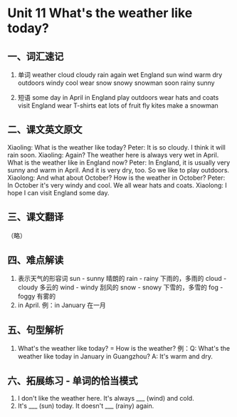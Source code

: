 # Unit 11 What's the weather like today?
## 一、词汇速记
1. 单词
weather cloud cloudy rain
again wet England sun
wind warm dry outdoors
windy cool wear snow
snowy snowman soon rainy sunny

2. 短语
some day
in April
in England
play outdoors
wear hats and coats
visit England
wear T-shirts
eat lots of fruit
fly kites
make a snowman

## 二、课文英文原文
Xiaoling: What is the weather like today?
Peter: It is so cloudy. I think it will rain soon.
Xiaoling: Again? The weather here is always very wet in April. What is the weather like in England now?
Peter: In England, it is usually very sunny and warm in April. And it is very dry, too. So we like to play outdoors.
Xiaolong: And what about October? How is the weather in October?
Peter: In October it's very windy and cool. We all wear hats and coats.
Xiaolong: I hope I can visit England some day.

## 三、课文翻译
（略）

## 四、难点解读
1. 表示天气的形容词
    sun - sunny 晴朗的
    rain - rainy 下雨的，多雨的
    cloud - cloudy 多云的
    wind - windy 刮风的
    snow - snowy 下雪的，多雪的
    fog - foggy 有雾的
2. in April. 例：in January 在一月

## 五、句型解析
1. What's the weather like today? = How is the weather? 例：Q: What's the weather like today in January in Guangzhou? A: It's warm and dry.

## 六、拓展练习 - 单词的恰当模式
1. I don't like the weather here. It's always ___ (wind) and cold.
2. It's ___ (sun) today. It doesn't ___ (rainy) again.

